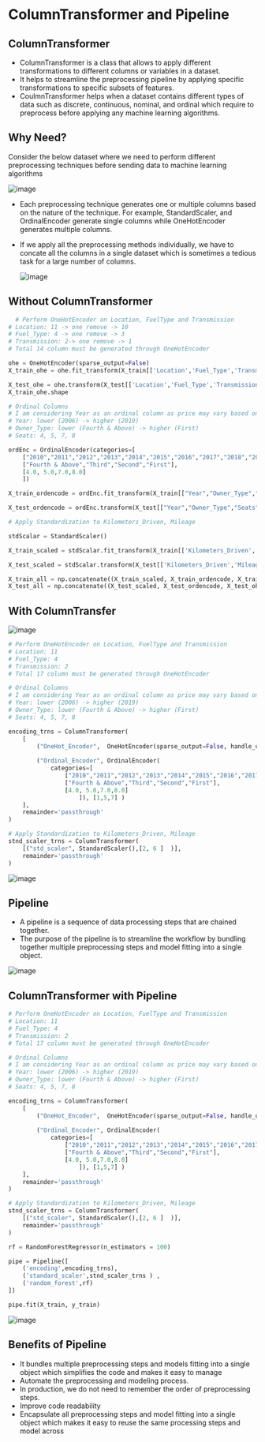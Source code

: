 # ColumnTransformer and Pipeline

## ColumnTransformer

- ColumnTransformer is a class that allows to apply different transformations to different columns or variables in a dataset.
- It helps to streamline the preprocessing pipeline by applying specific transformations to specific subsets of features.
- CoulmnTransformer helps when a dataset contains different types of data such as discrete, continuous, nominal, and ordinal which require to preprocess before applying any machine learning algorithms.

## Why Need?

Consider the below dataset where we need to perform different preprocessing techniques before sending data to machine learning algorithms

![image](https://github.com/smitesht/machine_learning/assets/52151346/53dd4314-649e-4bd7-ae44-613a2f6fb4cb)

- Each preprocessing technique generates one or multiple columns based on the nature of the technique. For example, StandardScaler, and OrdinalEncoder generate single columns while OneHotEncoder generates multiple columns.
- If we apply all the preprocessing methods individually, we have to concate all the columns in a single dataset which is sometimes a tedious task for a large number of columns.

  ![image](https://github.com/smitesht/machine_learning/assets/52151346/16657ce4-b802-41ea-930e-2ac9bbb3240a)

## Without ColumnTransformer

```python
  # Perform OneHotEncoder on Location, FuelType and Transmission
# Location: 11 -> one remove -> 10
# Fuel_Type: 4 -> one remove -> 3
# Transmission: 2-> one remove -> 1
# Total 14 column must be generated through OneHotEncoder

ohe = OneHotEncoder(sparse_output=False)
X_train_ohe = ohe.fit_transform(X_train[['Location','Fuel_Type','Transmission']])  

X_test_ohe = ohe.transform(X_test[['Location','Fuel_Type','Transmission']])
X_train_ohe.shape

# Ordinal Columns
# I am considering Year as an ordinal column as price may vary based on Year
# Year: lower (2006) -> higher (2019)
# Owner_Type: lower (Fourth & Above) -> higher (First)
# Seats: 4, 5, 7, 8

ordEnc = OrdinalEncoder(categories=[
    ["2010","2011","2012","2013","2014","2015","2016","2017","2018","2019"],
    ["Fourth & Above","Third","Second","First"],
    [4.0, 5.0,7.0,8.0]
    ])

X_train_ordencode = ordEnc.fit_transform(X_train[["Year","Owner_Type","Seats"]])

X_test_ordencode = ordEnc.transform(X_test[["Year","Owner_Type","Seats"]])

# Apply Standardization to Kilometers_Driven, Mileage

stdScalar = StandardScaler()

X_train_scaled = stdScalar.fit_transform(X_train[['Kilometers_Driven','Mileage']])

X_test_scaled = stdScalar.transform(X_test[['Kilometers_Driven','Mileage']])

X_train_all = np.concatenate((X_train_scaled, X_train_ordencode, X_train_ohe), axis=1)
X_test_all = np.concatenate((X_test_scaled, X_test_ordencode, X_test_ohe), axis= 1)

```

## With ColumnTransfer

![image](https://github.com/smitesht/machine_learning/assets/52151346/115fb18c-1bbc-4de5-8e40-132f5fa65dd4)

```python
# Perform OneHotEncoder on Location, FuelType and Transmission
# Location: 11 
# Fuel_Type: 4 
# Transmission: 2
# Total 17 column must be generated through OneHotEncoder

# Ordinal Columns
# I am considering Year as an ordinal column as price may vary based on Year
# Year: lower (2006) -> higher (2019)
# Owner_Type: lower (Fourth & Above) -> higher (First)
# Seats: 4, 5, 7, 8

encoding_trns = ColumnTransformer(
    [
        ("OneHot_Encoder",  OneHotEncoder(sparse_output=False, handle_unknown='ignore'),[0, 3, 4 ]  ),
        
        ("Ordinal_Encoder", OrdinalEncoder(
            categories=[
                ["2010","2011","2012","2013","2014","2015","2016","2017","2018","2019"],
                ["Fourth & Above","Third","Second","First"],
                [4.0, 5.0,7.0,8.0]
                    ]), [1,5,7] )
    ],    
    remainder='passthrough'
)

# Apply Standardization to Kilometers_Driven, Mileage
stnd_scaler_trns = ColumnTransformer(
    [("std_scaler", StandardScaler(),[2, 6 ]  )],
    remainder='passthrough'
)

```

![image](https://github.com/smitesht/machine_learning/assets/52151346/ffc40777-53aa-4c40-bba3-ed02c6e0cab5)


## Pipeline

- A pipeline is a sequence of data processing steps that are chained together.
- The purpose of the pipeline is to streamline the workflow by bundling together multiple preprocessing steps and model fitting into a single object. 

![image](https://github.com/smitesht/machine_learning/assets/52151346/742fa8e4-0119-43d0-a0bd-2b668e89c68e)

## ColumnTransformer with Pipeline

```python
# Perform OneHotEncoder on Location, FuelType and Transmission
# Location: 11 
# Fuel_Type: 4 
# Transmission: 2
# Total 17 column must be generated through OneHotEncoder

# Ordinal Columns
# I am considering Year as an ordinal column as price may vary based on Year
# Year: lower (2006) -> higher (2019)
# Owner_Type: lower (Fourth & Above) -> higher (First)
# Seats: 4, 5, 7, 8

encoding_trns = ColumnTransformer(
    [
        ("OneHot_Encoder",  OneHotEncoder(sparse_output=False, handle_unknown='ignore'),[0, 3, 4 ]  ),
        
        ("Ordinal_Encoder", OrdinalEncoder(
            categories=[
                ["2010","2011","2012","2013","2014","2015","2016","2017","2018","2019"],
                ["Fourth & Above","Third","Second","First"],
                [4.0, 5.0,7.0,8.0]
                    ]), [1,5,7] )
    ],    
    remainder='passthrough'
)

# Apply Standardization to Kilometers_Driven, Mileage
stnd_scaler_trns = ColumnTransformer(
    [("std_scaler", StandardScaler(),[2, 6 ]  )],
    remainder='passthrough'
)

rf = RandomForestRegressor(n_estimators = 100)

pipe = Pipeline([
    ('encoding',encoding_trns),
    ('standard_scaler',stnd_scaler_trns ) ,
    ('random_forest',rf) 
])

pipe.fit(X_train, y_train)

```
![image](https://github.com/smitesht/machine_learning/assets/52151346/bc1a5965-1f4d-430a-9e34-d2b322122ec8)

## Benefits of Pipeline

- It bundles multiple preprocessing steps and models fitting into a single object which simplifies the code and makes it easy to manage
- Automate the preprocessing and modeling process.
- In production, we do not need to remember the order of preprocessing steps.
- Improve code readability
- Encapsulate all preprocessing steps and model fitting into a single object which makes it easy to reuse the same processing steps and model across 

